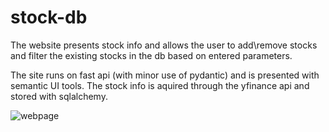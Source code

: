 # stock-db

The website presents stock info and allows the user to add\remove stocks and filter the existing stocks in the db based on entered parameters.

The site runs on fast api (with minor use of pydantic) and is presented with semantic UI tools.
The stock info is aquired through the yfinance api and stored with sqlalchemy. 

![webpage](https://user-images.githubusercontent.com/13869543/187284993-6952566b-a120-416a-a550-51081d4f9933.PNG)
